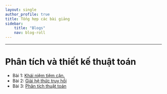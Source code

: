 ```yaml
---
layout: single
author_profile: true
title: Tổng hợp các bài giảng
sidebar:
    title: "Blogs"
    nav: blog-roll
---
```


----
# Phân tích và thiết kế thuật toán
* Bài 1: [Khái niệm tiệm cận.](/Khái-niệm-tiệm-cận/)
* Bài 2: [Giải hệ thức truy hồi](/Hệ-thức-truy-hồi/)
* Bài 3: [Phân tích thuật toán](/Phân-t%C3%ADch-thuật-toán/)
